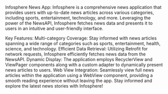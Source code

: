 
Infosphere News App:
Infosphere is a comprehensive news application that provides users with up-to-date news articles across various categories, including sports, entertainment, technology, and more. Leveraging the power of the NewsAPI, Infosphere fetches news data and presents it to users in an intuitive and user-friendly interface.

Key Features:
Multi-category Coverage: Stay informed with news articles spanning a wide range of categories such as sports, entertainment, health, science, and technology.
Efficient Data Retrieval: Utilizing Retrofit for network requests, Infosphere efficiently fetches news data from the NewsAPI.
Dynamic Display: The application employs RecyclerView and ViewPager components along with a custom adapter to dynamically present news articles to users.
Web View Integration: Seamlessly view full news articles within the application using a WebView component, providing a smooth reading experience without leaving the app.
Stay informed and explore the latest news stories with Infosphere!
